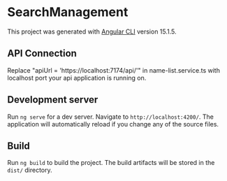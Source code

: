 # SearchManagement

This project was generated with [Angular CLI](https://github.com/angular/angular-cli) version 15.1.5.

## API Connection

Replace "apiUrl = 'https://localhost:7174/api/'" in name-list.service.ts with localhost port your api application is running on. 

## Development server

Run `ng serve` for a dev server. Navigate to `http://localhost:4200/`. The application will automatically reload if you change any of the source files.

## Build

Run `ng build` to build the project. The build artifacts will be stored in the `dist/` directory.
